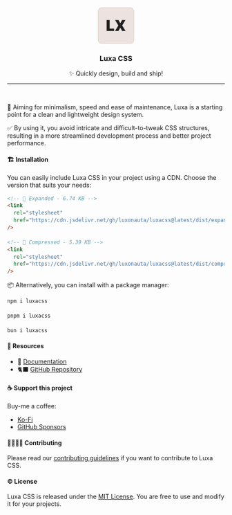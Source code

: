 <h3 align="center">
	<img src="./.github/icon.svg" width="84" alt="Luxa CSS logo."/>
    <br/>
    <br/>
	Luxa CSS
</h3>

<p align="center">✨ Quickly design, build and ship!</p>

<hr/>
<br/>

🎯 Aiming for minimalism, speed and ease of maintenance, Luxa is a starting point for a clean and lightweight design system.

✅ By using it, you avoid intricate and difficult-to-tweak CSS structures, resulting in a more streamlined development process and better project performance.

#### 🏗️ Installation

You can easily include Luxa CSS in your project using a CDN. Choose the version that suits your needs:

```html
<!-- 🦣 Expanded - 6.74 KB -->
<link
  rel="stylesheet"
  href="https://cdn.jsdelivr.net/gh/luxonauta/luxacss@latest/dist/expanded/luxa.css"
/>

<!-- 🦐 Compressed - 5.39 KB -->
<link
  rel="stylesheet"
  href="https://cdn.jsdelivr.net/gh/luxonauta/luxacss@latest/dist/compressed/luxa.css"
/>
```

📦 Alternatively, you can install with a package manager:

```sh
npm i luxacss

pnpm i luxacss

bun i luxacss
```

#### 🧰 Resources

- 📃 [Documentation](https://luxacss.com)
- 🐈‍⬛ [GitHub Repository](https://github.com/luxonauta/luxacss)

#### ☕ Support this project

Buy-me a coffee:

- [Ko-Fi](https://ko-fi.com/luxonauta)
- [GitHub Sponsors](https://github.com/sponsors/luxonauta)

#### 🫱🏻‍🫲🏻 Contributing

Please read our [contributing guidelines](./.github/contributing.md) if you want to contribute to Luxa CSS.

#### ©️ License

Luxa CSS is released under the [MIT License](./license.md). You are free to use and modify it for your projects.
